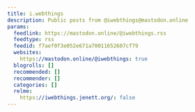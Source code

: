 ```yaml
---
title: i.webthings
description: Public posts from @iwebthings@mastodon.online
params:
  feedlink: https://mastodon.online/@iwebthings.rss
  feedtype: rss
  feedid: f7aef0f3e052e671a70011652607cf79
  websites:
    https://mastodon.online/@iwebthings: true
  blogrolls: []
  recommended: []
  recommender: []
  categories: []
  relme:
    https://iwebthings.jenett.org/: false
---
```

